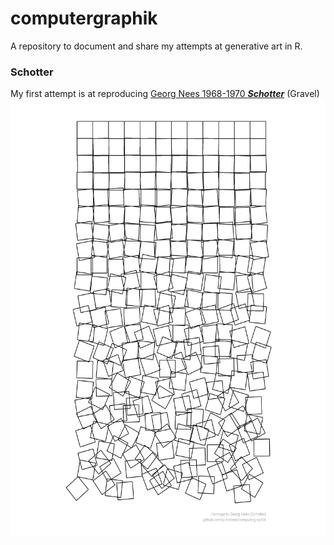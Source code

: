 
<!-- README.md is generated from README.Rmd. Please edit that file -->

# computergraphik

A repository to document and share my attempts at generative art in R.

### Schotter

My first attempt is at reproducing [Georg Nees 1968-1970
***Schotter***](https://collections.vam.ac.uk/item/O221321/schotter-print-nees-georg/)
(Gravel) <img src="gravel/gravel.png" height="700"/>
